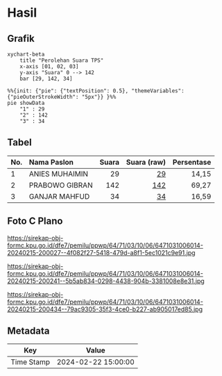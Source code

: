 # Hasil

## Grafik

```mermaid
xychart-beta
    title "Perolehan Suara TPS"
    x-axis [01, 02, 03]
    y-axis "Suara" 0 --> 142
    bar [29, 142, 34]
```

```mermaid
%%{init: {"pie": {"textPosition": 0.5}, "themeVariables": {"pieOuterStrokeWidth": "5px"}} }%%
pie showData
    "1" : 29
    "2" : 142
    "3" : 34
```

## Tabel

| No. | Nama Paslon    | Suara | Suara (raw) | Persentase |
|:--- |:-------------- | -----:| -----------:| ----------:|
| 1   | ANIES MUHAIMIN | 29    | [29][p-1]   | 14,15      |
| 2   | PRABOWO GIBRAN | 142   | [142][p-2]  | 69,27      |
| 3   | GANJAR MAHFUD  | 34    | [34][p-3]   | 16,59      |


[p-1]: https://github.com/gigit-pemilu/pemilu-2024-64-kalimantan-timur/blob/main/pilpres/hitung-suara/sub/64-kalimantan-timur/sub/71-kota-balikpapan/sub/03-balikpapan-utara/sub/1006-graha-indah/sub/014-tps/sub/paslon-1.txt
[p-2]: https://github.com/gigit-pemilu/pemilu-2024-64-kalimantan-timur/blob/main/pilpres/hitung-suara/sub/64-kalimantan-timur/sub/71-kota-balikpapan/sub/03-balikpapan-utara/sub/1006-graha-indah/sub/014-tps/sub/paslon-2.txt
[p-3]: https://github.com/gigit-pemilu/pemilu-2024-64-kalimantan-timur/blob/main/pilpres/hitung-suara/sub/64-kalimantan-timur/sub/71-kota-balikpapan/sub/03-balikpapan-utara/sub/1006-graha-indah/sub/014-tps/sub/paslon-3.txt

## Foto C Plano

https://sirekap-obj-formc.kpu.go.id/dfe7/pemilu/ppwp/64/71/03/10/06/6471031006014-20240215-200027--4f082f27-5418-479d-a8f1-5ec1021c9e91.jpg

https://sirekap-obj-formc.kpu.go.id/dfe7/pemilu/ppwp/64/71/03/10/06/6471031006014-20240215-200241--5b5ab834-0298-4438-904b-3381008e8e31.jpg

https://sirekap-obj-formc.kpu.go.id/dfe7/pemilu/ppwp/64/71/03/10/06/6471031006014-20240215-200434--79ac9305-35f3-4ce0-b227-ab905017ed85.jpg


## Metadata

| Key        | Value               |
| ---------- | ------------------- |
| Time Stamp | 2024-02-22 15:00:00 |



